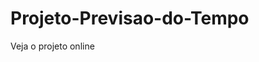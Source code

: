 # Projeto-Previsao-do-Tempo

<p>Veja o projeto online <a href="https://felipe-bueno04.github.io/Projeto-Previsao-do-Tempo/"></a></p>

